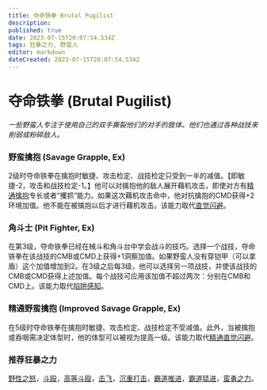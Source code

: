 ```yaml
---
title: 夺命铁拳 Brutal Pugilist
description: 
published: true
date: 2023-07-15T20:07:54.534Z
tags: 狂暴之力, 野蛮人
editor: markdown
dateCreated: 2023-07-15T20:07:54.534Z
---
```


# 夺命铁拳 (Brutal Pugilist)
*一些野蛮人专注于使用自己的双手撕裂他们的对手的肢体。他们也通过各种战技来削弱或粉碎敌人。*
 
### 野蛮擒抱 (Savage Grapple, Ex)
2级时夺命铁拳在擒抱时敏捷、攻击检定、战技检定只受到一半的减值。【即敏捷-2，攻击和战技检定-1。】他可以对擒抱他的敌人展开藉机攻击，即使对方有[精通擒抱](/专长/精通擒抱)专长或者“攫抓”能力。如果这次藉机攻击命中，他对抗擒抱的CMD获得+2环境加值。他不能在被擒抱以后才进行藉机攻击。该能力取代[直觉闪避](/野蛮人#直觉闪避-uncanny-dodge-ex)。

### 角斗士 (Pit Fighter, Ex)
在第3级，夺命铁拳已经在械斗和角斗台中学会战斗的技巧。选择一个战技，夺命铁拳在该战技的CMB或CMD上获得+1洞察加值。如果野蛮人没有穿铠甲（可以拿盾）这个加值增加到2。在3级之后每3级，他可以选择另一项战技，并使该战技的CMB或CMD获得上述加值。每个战技可应用该加值不超过两次：分别在CMB和CMD上。该能力取代[陷阱感知](/野蛮人#陷阱感知-trap-sense-ex)。

### 精通野蛮擒抱 (Improved Savage Grapple, Ex)
在5级时夺命铁拳在擒抱时敏捷、攻击检定、战技检定不受减值。此外，当被擒抱或吞咽需决定体型时，他的体型可以被视为提高一级。该能力取代[精通直觉闪避](/野蛮人#精通直觉闪避-improved-uncanny-dodge-ex)。

### 推荐狂暴之力
[野性之怒](/狂暴之力/野性之怒)，[斗殴](/狂暴之力/斗殴)，[高等斗殴](/狂暴之力/高等斗殴)，[击飞](/狂暴之力/击飞)，[沉重打击](/狂暴之力/沉重打击)，[霸道推进](/狂暴之力/霸道推进)，[霸道猛进](/狂暴之力/霸道猛进)，[蛮勇之力](/狂暴之力/蛮勇之力)。

 
